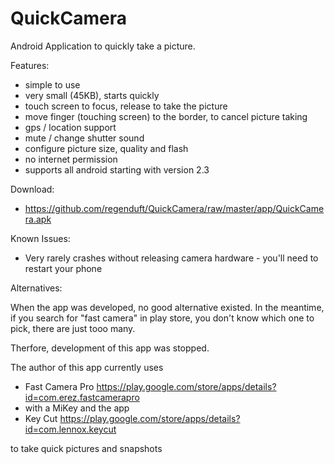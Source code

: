 QuickCamera
===========

Android Application to quickly take a picture.

Features:
 - simple to use
 - very small (45KB), starts quickly
 - touch screen to focus, release to take the picture
 - move finger (touching screen) to the border, to cancel picture taking
 - gps / location support
 - mute / change shutter sound
 - configure picture size, quality and flash
 - no internet permission
 - supports all android starting with version 2.3

Download:

- https://github.com/regenduft/QuickCamera/raw/master/app/QuickCamera.apk

Known Issues:

- Very rarely crashes without releasing camera hardware - you'll need to restart your phone

Alternatives:

When the app was developed, no good alternative existed.
In the meantime, if you search for "fast camera" in play store, you don't know which one to pick, there are just tooo many. 

Therfore, development of this app was stopped.

The author of this app currently uses 
- Fast Camera Pro https://play.google.com/store/apps/details?id=com.erez.fastcamerapro 
- with a MiKey and the app 
- Key Cut https://play.google.com/store/apps/details?id=com.lennox.keycut

to take quick pictures and snapshots
